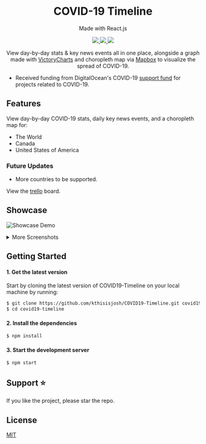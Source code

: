 <h1 align="center">
COVID-19 Timeline
</h1>
<p align="center">
Made with React.js
</p>

<p align="center">
  <a href="https://app.netlify.com/sites/covid19-timeline/deploys">
    <img src="https://api.netlify.com/api/v1/badges/d8e8961c-c6c8-4840-9ac9-187b654a8652/deploy-status"/>
  </a>
  <a href="https://github.com/kthisisjosh/COVID19-Timeline/blob/master/LICENSE">
    <img src="https://img.shields.io/badge/license-MIT-blue.svg"/>
  </a>
  <a href="https://www.npmjs.com/package/react">
    <img src="https://img.shields.io/npm/v/react.svg?style=flat"/>
  </a>
</p>

<p align="center">
View day-by-day stats & key news events all in one place, alongside a graph made with <a href="https://www.npmjs.com/package/victory-chart">VictoryCharts</a> and choropleth map via <a href="https://www.mapbox.com/">Mapbox</a> to visualize the spread of COVID-19.
</p>

- Received funding from DigitalOcean's COVID-19 <a href="https://www.digitalocean.com/community/pages/covid-19">support fund</a> for projects related to COVID-19.

## Features

View day-by-day COVID-19 stats, daily key news events, and a choropleth map for:

- The World
- Canada
- United States of America

### Future Updates

- More countries to be supported.

View the <a target="_blank" href="https://trello.com/b/w5cCK8un">trello</a> board.

## Showcase

![Showcase Demo](https://github.com/kthisisjosh/readme-assets/blob/master/covid19-timeline/Showcase.gif)

<details>
  <summary>More Screenshots</summary>
  <h2>The World</h2>
  <img src="https://github.com/kthisisjosh/readme-assets/blob/master/covid19-timeline/world.jpg" />

  <h2>Canada</h2>
  <img src="https://github.com/kthisisjosh/readme-assets/blob/master/covid19-timeline/canada.jpg" />

  <h2>United States of America</h2>
  <img src="https://github.com/kthisisjosh/readme-assets/blob/master/covid19-timeline/usa.jpg" />

</details>

## Getting Started

#### 1. Get the latest version

Start by cloning the latest version of COVID19-Timeline on your local machine by running:

```sh
$ git clone https://github.com/kthisisjosh/COVID19-Timeline.git covid19-timeline
$ cd covid19-timeline
```

#### 2. Install the dependencies

```sh
$ npm install
```

#### 3. Start the development server

```sh
$ npm start
```

## Support ⭐

If you like the project, please star the repo.

## License

[MIT](https://github.com/kthisisjosh/COVID19-Timeline/blob/master/LICENSE)
